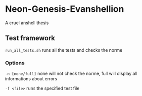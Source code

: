 # Neon-Genesis-Evanshellion
A cruel anshell thesis

## Test framework

`run_all_tests.sh`
runs all the tests and checks the norme

### Options

`-n [none/full]` none will not check the norme, full will display all informations about errors

`-f <file>` runs the specified test file
